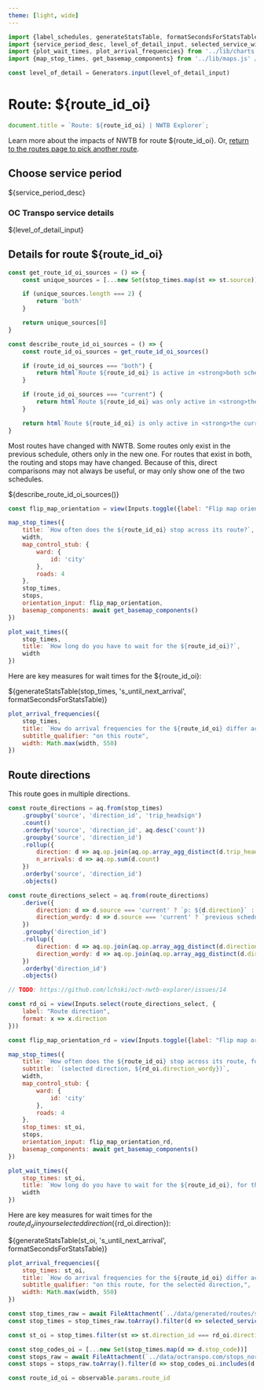 ```yaml
---
theme: [light, wide]
---
```


```js
import {label_schedules, generateStatsTable, formatSecondsForStatsTable, source_domain} from '../lib/helpers.js'
import {service_period_desc, level_of_detail_input, selected_service_windows, selected_service_ids} from '../lib/controls.js'
import {plot_wait_times, plot_arrival_frequencies} from '../lib/charts.js'
import {map_stop_times, get_basemap_components} from '../lib/maps.js' // TODO: verify which, if any, of these is necessary

const level_of_detail = Generators.input(level_of_detail_input)
```

# Route: ${route_id_oi}

```js
document.title = `Route: ${route_id_oi} | NWTB Explorer`;
```

Learn more about the impacts of NWTB for route ${route_id_oi}. Or, [return to the routes page to pick another route](/routes).

## Choose service period

${service_period_desc}

<div class="grid grid-cols-2" style="grid-auto-rows: auto;">
	<div class="card">
		<h3>OC Transpo service details</h3>
		${level_of_detail_input}
	</div>
</div>


## Details for route ${route_id_oi}

```js
const get_route_id_oi_sources = () => {
    const unique_sources = [...new Set(stop_times.map(st => st.source))]

    if (unique_sources.length === 2) {
        return 'both'
    }

    return unique_sources[0]
}

const describe_route_id_oi_sources = () => {
    const route_id_oi_sources = get_route_id_oi_sources()

    if (route_id_oi_sources === "both") {
        return html`Route ${route_id_oi} is active in <strong>both schedules</strong>.`
    }

    if (route_id_oi_sources === "current") {
        return html`Route ${route_id_oi} was only active in <strong>the previous schedule</strong>.`
    }

    return html`Route ${route_id_oi} is only active in <strong>the current schedule</strong>.`
}
```

<div class="caution">
    <p>Most routes have changed with NWTB. Some routes only exist in the previous schedule, others only in the new one. For routes that exist in both, the routing and stops may have changed. Because of this, direct comparisons may not always be useful, or may only show one of the two schedules.</p>
    <p>${describe_route_id_oi_sources()}</p>
</div>

```js
const flip_map_orientation = view(Inputs.toggle({label: "Flip map orientation (can help with wide / long routes)"}))
```

```js
map_stop_times({
    title: `How often does the ${route_id_oi} stop across its route?`,
    width,
    map_control_stub: {
        ward: {
            id: 'city'
        },
        roads: 4
    },
    stop_times,
    stops,
    orientation_input: flip_map_orientation,
    basemap_components: await get_basemap_components()
})
```

```js
plot_wait_times({
    stop_times,
    title: `How long do you have to wait for the ${route_id_oi}?`,
    width
})
```

Here are key measures for wait times for the ${route_id_oi}:

${generateStatsTable(stop_times, 's_until_next_arrival', formatSecondsForStatsTable)}


```js
plot_arrival_frequencies({
    stop_times,
    title: `How do arrival frequencies for the ${route_id_oi} differ across service windows?`,
    subtitle_qualifier: "on this route",
    width: Math.max(width, 550)
})
```


## Route directions

This route goes in multiple directions.



```js
const route_directions = aq.from(stop_times)
    .groupby('source', 'direction_id', 'trip_headsign')
    .count()
    .orderby('source', 'direction_id', aq.desc('count'))
    .groupby('source', 'direction_id')
    .rollup({
        direction: d => aq.op.join(aq.op.array_agg_distinct(d.trip_headsign), ', '),
        n_arrivals: d => aq.op.sum(d.count)
    })
    .orderby('source', 'direction_id')
    .objects()

const route_directions_select = aq.from(route_directions)
    .derive({
        direction: d => d.source === 'current' ? `p: ${d.direction}` : `n: ${d.direction}`,
        direction_wordy: d => d.source === 'current' ? `previous schedule: ${d.direction}` : `new schedule: ${d.direction}`
    })
    .groupby('direction_id')
    .rollup({
        direction: d => aq.op.join(aq.op.array_agg_distinct(d.direction), ' — '),
        direction_wordy: d => aq.op.join(aq.op.array_agg_distinct(d.direction_wordy), ' — ')
    })
    .orderby('direction_id')
    .objects()
```

```js
// TODO: https://github.com/lchski/oct-nwtb-explorer/issues/14
```

```js
const rd_oi = view(Inputs.select(route_directions_select, {
    label: "Route direction",
    format: x => x.direction
}))
```

```js
const flip_map_orientation_rd = view(Inputs.toggle({label: "Flip map orientation (can help with wide / long routes)"}))
```

```js
map_stop_times({
    title: `How often does the ${route_id_oi} stop across its route, for the selected direction?`,
    subtitle: `(selected direction, ${rd_oi.direction_wordy})`,
    width,
    map_control_stub: {
        ward: {
            id: 'city'
        },
        roads: 4
    },
    stop_times: st_oi,
    stops,
    orientation_input: flip_map_orientation_rd,
    basemap_components: await get_basemap_components()
})
```

```js
plot_wait_times({
    stop_times: st_oi,
    title: `How long do you have to wait for the ${route_id_oi}, for the selected direction?`,
    width
})
```

Here are key measures for wait times for the ${route_id_oi} in your selected direction (${rd_oi.direction}):

${generateStatsTable(st_oi, 's_until_next_arrival', formatSecondsForStatsTable)}


```js
plot_arrival_frequencies({
    stop_times: st_oi,
    title: `How do arrival frequencies for the ${route_id_oi} differ across service windows, for the selected direction?`,
    subtitle_qualifier: "on this route, for the selected direction,",
    width: Math.max(width, 550)
})
```



<!-- Loading -->


```js
const stop_times_raw = await FileAttachment(`../data/generated/routes/stop_times/${observable.params.route_id}.parquet`).parquet()
const stop_times = stop_times_raw.toArray().filter(d => selected_service_windows(level_of_detail).includes(d.service_window) && selected_service_ids(level_of_detail).includes(d.service_id))
```

```js
const st_oi = stop_times.filter(st => st.direction_id === rd_oi.direction_id)
```

```js
const stop_codes_oi = [...new Set(stop_times.map(d => d.stop_code))]
const stops_raw = await FileAttachment(`../data/octranspo.com/stops_normalized.parquet`).parquet()
const stops = stops_raw.toArray().filter(d => stop_codes_oi.includes(d.stop_code))
```

```js
const route_id_oi = observable.params.route_id
```
